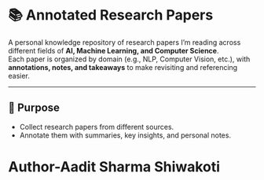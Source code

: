 # 📚 Annotated Research Papers

A personal knowledge repository of research papers I’m reading across different fields of **AI, Machine Learning, and Computer Science**.  
Each paper is organized by domain (e.g., NLP, Computer Vision, etc.), with **annotations, notes, and takeaways** to make revisiting and referencing easier.

---

## 🎯 Purpose

- Collect research papers from different sources.  
- Annotate them with summaries, key insights, and personal notes.

<h1>Author-Aadit Sharma Shiwakoti</h1>
